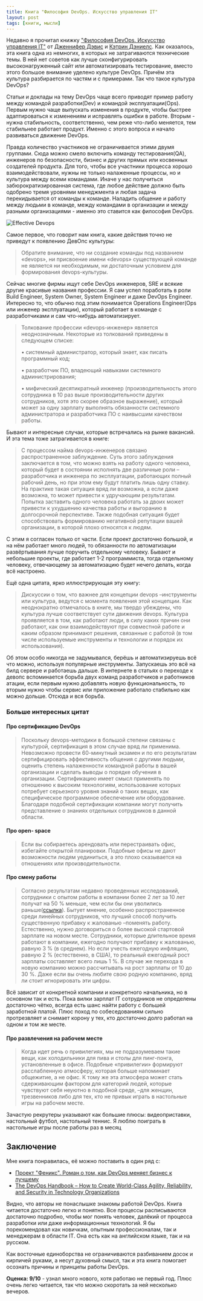```yaml
---
title: Книга "Философия DevOps. Искусство управления IT"
layout: post
tags: [книги, мысли]
---
```


Недавно я прочитал книжку ["Философия DevOps. Искусство управления IT"](https://www.piter.com/product/filosofiya-devops-iskusstvo-upravleniya-it) от [Дженнифер Дэвис](https://www.oreilly.com/pub/au/6399) и [Кэтрин Дэниелс](https://www.oreilly.com/pub/au/6392). Как оказалось, эта книга одна из немногих, в которых не затрагиваются технические темы. В ней нет советов как лучше сконфигурировать высоконагруженный сайт или автоматизировать тестирование, вместо этого большое внимание уделено культуре DevOps. Причём эта культура разбирается по частям и с примерами. Так что такое культура DevOps? 
<!--more-->

Статьи и доклады на тему DevOps чаще всего приводят пример работу между командой разработки(Dev) и командой эксплуатации(Ops). Первым нужно чаще выпускать изменения в продукте, чтобы быстрее адаптироваться к изменениям и исправлять ошибки в работе. Вторым - нужна стабильность, соответственно, чем реже что-либо меняется, тем стабильнее работает продукт. Именно с этого вопроса и начало развиваться движение DevOps.

Правда количество участников не ограничивается этими двумя группами. Сюда можно смело включить команду тестирования(QA), инженеров по безопасности, бизнес и других прямых или косвенных создателей продукта. Для того, чтобы все участники процесса хорошо взаимодействовали, нужны не только налаженные процессы, но и культура между всеми командами. Иначе у нас получиться забюрократизированная система, где любое действие должно быть одобрено тремя уровнями менеджмента и любая задача перекидывается от команды к команде. Наладить общение и работу между людьми в команде, между командами в организации и между разными организациями - именно это ставится как философия DevOps.

![Effective Devops](/assets/img/effective-devops/cover.jpg)

Самое первое, что говорит нам книга, какие действия точно не приведут к появлению ДевОпс культуры:
> Обратите внимание, что ни создание команды под названием «devops», ни присвоение имени «devops» существующей команде не является ни необходимым, ни достаточным условием для формирования devops-культуры.

Сейчас многие фирмы ищут себе DevOps инженеров, SRE и всякие другие красивые названия профессии. Я сам успел поработать в роли Build Engineer, System Owner, System Engineer и даже DevOps Engineer. Интересно то, что обычно под этим понимается  Operations Engineer(Ops или инженер эксплуатации), который работает в команде с разработчиками и сам что-нибудь автоматизирует.

>Толкование профессии «devops-инженер» является неоднозначным. Некоторые из толкований приведены в следующем списке: 
>
> • системный администратор, который знает, как писать программный код;
>
> • разработчик ПО, владеющий навыками системного администрирования;
>
> • мифический десятикратный инженер (производительность этого сотрудника в 10 раз выше производительности других сотрудников, хотя это скорее образное выражение), который может за одну зарплату выполнять обязанности системного администратора и разработчика ПО с наивысшим качеством работы.

Бывают и интересные случаи, которые встречались на рынке вакансий. И эта тема тоже затрагивается в книге:

>С процессом найма devops-инженеров связано распространенное заблуждение. Суть этого заблуждения заключается в том, что можно взять на работу одного человека, который будет в состоянии исполнять две различные роли –разработчика и инженера по эксплуатации, работающих полный рабочий день, но при этом ему будут платить лишь одну ставку. На практике такая ситуация вряд ли возможна, а если даже возможна, то может привести к удручающим результатам. Попытка заставить одного человека работать за двоих может привести к ухудшению качества работы и выгоранию в долгосрочной перспективе. Также подобная ситуация будет способствовать формированию негативной репутации вашей организации, в которой плохо относятся к людям.

С этим я согласен только от части. Если проект достаточно большой, и на нём работает много людей, то обязанности по автоматизации развёртывания лучше поручить отдельному человеку. Бывают и небольшие проекты, где работает 1-2 программиста, тогда отдельному человеку, отвечающему за автоматизацию будет нечего делать, когда всё настроено.

Ещё одна цитата, ярко иллюстрирующая эту книгу:
>Дискуссии о том, что важнее для концепции devops –инструменты или культура, ведутся с момента появления этой концепции. Как неоднократно отмечалось в книге, мы твердо убеждены, что культура лучше соответствует сути движения devops. Культура проявляется в том, как работают люди, в силу каких причин они работают, как они взаимодействуют при совместной работе и каким образом принимают решения, связанные с работой (в том числе используемые инструменты и технологии и порядок их использования).

Об этом особо никогда не задумывался, берёшь и автоматизируешь всё что можно, используя популярные инструменты. Запускаешь это всё на билд сервере и работаешь дальше. В интернете в статьях о переходе к девопс вспоминается борьба двух команд разработчиков и работников атации, если первым нужно добавлять новую функциональность, то вторым нужно чтобы сервис или приложение работало стабильно как можно дольше. Отсюда и вся борьба.

### Больше интересных цитат

#### Про сертификацию DevOps

>Поскольку devops-методики в большой степени связаны с культурой, сертификация в этом случае вряд ли применима. Невозможно провести 60-минутный экзамен и по его результатам сертифицировать эффективность общения с другими людьми, оценить степень налаженности командной работы в вашей организации и сделать выводы о порядке обучения в организации. Сертификацию имеет смысл применять по отношению к высоким технологиям, использование которых потребует серьезного уровня знаний о таких вещах, как специфическое программное обеспечение или оборудование. Благодаря подобной сертификации компании могут получить представление о знаниях отдельных сотрудников в данной области.

#### Про open-  space
>Если вы собираетесь арендовать или перестраивать офис, избегайте открытой планировки. Подобные офисы не дают возможности людям уединиться, а это плохо сказывается на отношениях или производительности.

#### Про смену работы
>Согласно результатам недавно проведенных исследований, сотрудники с опытом работы в компании более 2 лет за 10 лет получат на 50 % меньше, чем если бы они уволились раньше([ссылка](https://www.forbes.com/video/5728140648001/#3d06b96d4ee1)). Бытует мнение, особенно распространенное среди линейных сотрудников, что лучший способ получить существенную прибавку к жалованью –поменять работу. Естественно, нужно договориться о более высокой стартовой зарплате на новом месте. Сотрудники, которые длительное время работают в компании, ежегодно получают прибавку к жалованью, равную 3 % (в среднем). Но если учесть ежегодную инфляцию, равную 2 % (естественно, в США), то реальный ежегодный рост зарплаты составляет всего лишь 1 %. В случае же перехода в новую компанию можно рассчитывать на рост зарплаты от 10 до 30 %. Даже если вы очень любите свою родную компанию, вряд ли стоит игнорировать эти цифры.

Всё зависит от конкретной компании и конкретного начальника, но в основном так и есть. Пока вилки зарплат IT сотрудников не определены достаточно чётко, всегда есть шанс найти работу с большей заработной платой. Плюс поход по собеседованиям сильно протрезвляет и снимает корону у тех, кто достаточно долго работал на одном и том же месте.

#### Про развлечения на рабочем месте
>Когда идет речь о привилегиях, мы не подразумеваем такие вещи, как холодильники для пива и столы для пинг-понга, установленные в офисе. Подобные «привилегии» формируют расслабленную атмосферу, которая больше напоминает общежитие, а не офис. К тому же эта атмосфера может стать сдерживающим фактором для категорий людей, которые чувствуют себя неуютно в подобной среде, –для женщин, трезвенников либо для тех, кто не привык играть в настольные игры на рабочем месте.

Зачастую рекрутеры указывают как большие плюсы: видеоприставки, настольный футбол, настольный теннис. Я люблю поиграть в настольные игры после работы раз в месяц

## Заключение


Мне книга понравилась, её можно поставить в один ряд с:
 - [Проект "Феникс". Роман о том, как DevOps меняет бизнес к лучшему](https://www.ozon.ru/context/detail/id/32211144/)
 - [The DevOps Handbook – How to Create World-Class Agility, Reliability, and Security in Technology Organizations](https://play.google.com/store/books/details?id=ui8hDgAAQBAJ&rdid=book-ui8hDgAAQBAJ&rdot=1&source=gbs_vpt_read&pcampaignid=books_booksearch_viewport)

Видно, что авторы не понаслышке знакомы работой DevOps. 
Книга читается достаточно легко и понятно. Все процессы расписываются достаточно подробно, чтобы мог понять человек, далёкий от процесса разработки или даже информационных технологий. Я бы порекомендовал как новичкам, опытным профессионалам, так и менеджерам в области IT. Она есть как на английском языке, так и на русском.

Как восточные единоборства не ограничиваются разбиванием досок и кирпичей руками, а несут духовный смысл, так и эта книга помогает осознать причины и принципы работы DevOps.


**Оценка: 9/10** - узнал много нового, хотя работаю не первый год. Плюс очень легко читается, так что можно скоротать за ней несколько вечеров.